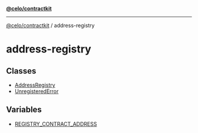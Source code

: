 [**@celo/contractkit**](../README.md)

***

[@celo/contractkit](../modules.md) / address-registry

# address-registry

## Classes

- [AddressRegistry](classes/AddressRegistry.md)
- [UnregisteredError](classes/UnregisteredError.md)

## Variables

- [REGISTRY\_CONTRACT\_ADDRESS](variables/REGISTRY_CONTRACT_ADDRESS.md)

